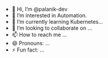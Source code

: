 - 👋 Hi, I’m @palanik-dev
- 👀 I’m interested in Automation.
- 🌱 I’m currently learning Kubernetes...
- 💞️ I’m looking to collaborate on ...
- 📫 How to reach me ...
- 😄 Pronouns: ...
- ⚡ Fun fact: ...

<!---
palanik-dev/palanik-dev is a ✨ special ✨ repository because its `README.md` (this file) appears on your GitHub profile.
You can click the Preview link to take a look at your changes.
--->

